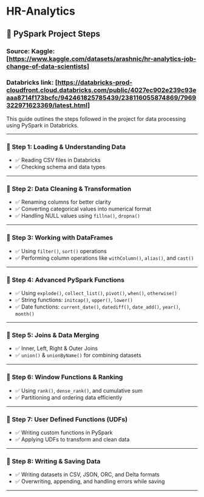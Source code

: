 # HR-Analytics

## 📝 PySpark Project Steps
### Source: Kaggle:[https://www.kaggle.com/datasets/arashnic/hr-analytics-job-change-of-data-scientists]
### Databricks link: [https://databricks-prod-cloudfront.cloud.databricks.com/public/4027ec902e239c93eaaa8714f173bcfc/942461825785439/238116055874869/7969322971623369/latest.html]



This guide outlines the steps followed in the project for data processing using PySpark in Databricks.

---

### 📌 Step 1: Loading & Understanding Data
- ✅ Reading CSV files in Databricks  
- ✅ Checking schema and data types  

---

### 📌 Step 2: Data Cleaning & Transformation
- ✅ Renaming columns for better clarity  
- ✅ Converting categorical values into numerical format  
- ✅ Handling NULL values using `fillna()`, `dropna()`  

---

### 📌 Step 3: Working with DataFrames
- ✅ Using `filter()`, `sort()` operations  
- ✅ Performing column operations like `withColumn()`, `alias()`, and `cast()`  

---

### 📌 Step 4: Advanced PySpark Functions
- ✅ Using `explode()`, `collect_list()`, `pivot()`, `when()`, `otherwise()`  
- ✅ String functions: `initcap()`, `upper()`, `lower()`  
- ✅ Date functions: `current_date()`, `datediff()`, `date_add()`, `year()`, `month()`  

---

### 📌 Step 5: Joins & Data Merging
- ✅ Inner, Left, Right & Outer Joins  
- ✅ `union()` & `unionByName()` for combining datasets  

---

### 📌 Step 6: Window Functions & Ranking
- ✅ Using `rank()`, `dense_rank()`, and cumulative sum  
- ✅ Partitioning and ordering data efficiently  

---

### 📌 Step 7: User Defined Functions (UDFs)
- ✅ Writing custom functions in PySpark  
- ✅ Applying UDFs to transform and clean data  

---

### 📌 Step 8: Writing & Saving Data
- ✅ Writing datasets in CSV, JSON, ORC, and Delta formats  
- ✅ Overwriting, appending, and handling errors while saving  

---
